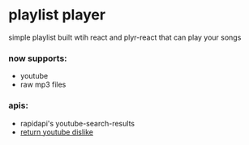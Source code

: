 # playlist player

simple playlist built wtih react and plyr-react that can play your songs

### now supports:

- youtube
- raw mp3 files

### apis:

- rapidapi's youtube-search-results
- [return youtube dislike](returnyoutubedislike.com)

